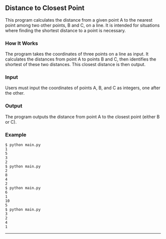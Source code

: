 ## Distance to Closest Point

This program calculates the distance from a given point A to the nearest point among two other points, B and C, on a line. It is intended for situations where finding the shortest distance to a point is necessary.

### How It Works

The program takes the coordinates of three points on a line as input. It calculates the distances from point A to points B and C, then identifies the shortest of these two distances. This closest distance is then output.

### Input

Users must input the coordinates of points A, B, and C as integers, one after the other.

### Output

The program outputs the distance from point A to the closest point (either B or C).

### Example

```shell
$ python main.py
1
5
3
2
$ python main.py
2
8
4
2
$ python main.py
6
1
10
5
$ python main.py
3
2
4
1
```

---